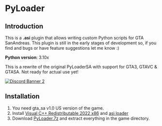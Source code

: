 # PyLoader

## Introduction

This is a **.asi** plugin that allows writing custom Python scripts for GTA SanAndreas. This plugin is still in the early stages of development so, if you find and bugs or have feature suggestions let me know :\) 

**Python version**: 3.10x

This is a rewrite of the original PyLoaderSA with support for GTA3, GTAVC & GTASA. Not ready for actual use yet!

[![Discord Banner 2](https://discordapp.com/api/guilds/689515979847237649/widget.png?style=banner2)](https://discord.com/invite/ZzW7kmf)

## Installation

1. You need gta_sa v1.0 US version of the game.
2. Install [Visual C++ Redistributable 2022 x86](https://aka.ms/vs/17/release/vc_redist.x86.exe) and [asi loader](https://www.gtagarage.com/mods/show.php?id=21709)
3. Download [PyLoader.7z](https://github.com/user-grinch/PyLoaderSA/releases) and extract everything in the game directory.



